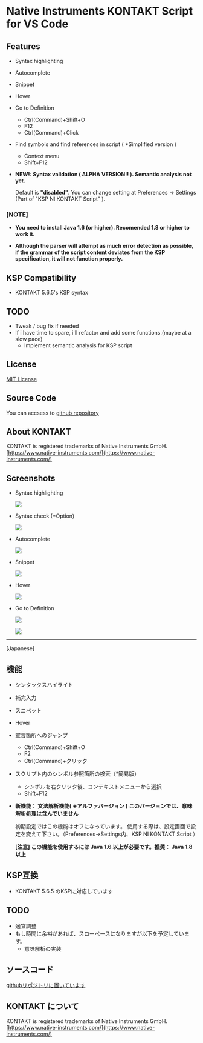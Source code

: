 # Native Instruments KONTAKT Script for VS Code

## Features

* Syntax highlighting
* Autocomplete
* Snippet
* Hover
* Go to Definition
    - Ctrl(Command)+Shift+O
    - F12
    - Ctrl(Command)+Click
* Find symbols and find references in script ( *Simplified version )
    - Context menu
    - Shift+F12
* **NEW!: Syntax validation ( ALPHA VERSION!! ). Semantic analysis not yet.**

    Default is **"disabled"**.
    You can change setting at Preferences -> Settings (Part of "KSP NI KONTAKT Script" ).
    
### [NOTE]

* **You need to install Java 1.6 (or higher). Recomended 1.8 or higher to work it.**
    
* **Although the parser will attempt as much error detection as possible, if the grammar of the script content deviates from the KSP specification, it will not function properly.**

## KSP Compatibility

- KONTAKT 5.6.5's KSP syntax

## TODO

* Tweak / bug fix if needed
* If i have time to spare, i'll refactor and add some functions.(maybe at a slow pace)
    * Implement semantic analysis for KSP script

## License

[MIT License](https://github.com/r-koubou/vscode-syntax-for-ksp/blob/master/LICENSE)

## Source Code

You can accsess to [github repository](https://github.com/r-koubou/vscode-syntax-for-ksp)

## About KONTAKT

KONTAKT is registered trademarks of Native Instruments GmbH.
[https://www.native-instruments.com/](https://www.native-instruments.com/)

## Screenshots

* Syntax highlighting

    ![](https://github.com/r-koubou/vscode-syntax-for-ksp/raw/master/images/readme/syntaxhilghting.png)

* Syntax check (*Option)

    ![](https://github.com/r-koubou/vscode-syntax-for-ksp/raw/master/images/readme/syntaxparser.gif)

* Autocomplete

    ![](https://github.com/r-koubou/vscode-syntax-for-ksp/raw/master/images/readme/completion.gif)

* Snippet

    ![](https://github.com/r-koubou/vscode-syntax-for-ksp/raw/master/images/readme/snippet.gif)

* Hover

    ![](https://github.com/r-koubou/vscode-syntax-for-ksp/raw/master/images/readme/hover.png)

* Go to Definition

    ![](https://github.com/r-koubou/vscode-syntax-for-ksp/raw/master/images/readme/goto1.png)

    ![](https://github.com/r-koubou/vscode-syntax-for-ksp/raw/master/images/readme/goto2.png)

----

[Japanese]

## 機能

* シンタックスハイライト
* 補完入力
* スニペット
* Hover
* 宣言箇所へのジャンプ
    - Ctrl(Command)+Shift+O
    - F2
    - Ctrl(Command)+クリック
* スクリプト内のシンボル参照箇所の検索（*簡易版）
    - シンボルを右クリック後、コンテキストメニューから選択
    - Shift+F12
* **新機能： 文法解析機能( ※アルファバージョン ) このバージョンでは、意味解析処理は含んでいません**

    初期設定ではこの機能はオフになっています。
    使用する際は、設定画面で設定を変えて下さい。（Preferences->Settings内、KSP NI KONTAKT Script ） 
    
    **[注意] この機能を使用するには Java 1.6 以上が必要です。推奨： Java 1.8 以上**

## KSP互換

- KONTAKT 5.6.5 のKSPに対応しています

## TODO

* 適宜調整
* もし時間に余裕があれば、スローペースになりますが以下を予定しています。
    * 意味解析の実装

## ソースコード

[githubリポジトリに置いています](https://github.com/r-koubou/vscode-syntax-for-ksp)

## KONTAKT について

KONTAKT is registered trademarks of Native Instruments GmbH.
[https://www.native-instruments.com/](https://www.native-instruments.com/)
